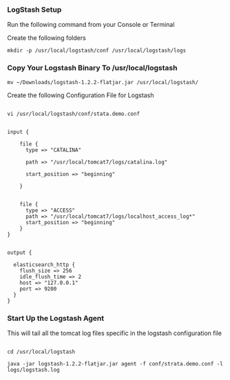 ### LogStash Setup ####

Run the following command from your Console or Terminal

Create the following folders

```shell
mkdir -p /usr/local/logstash/conf /usr/local/logstash/logs

```

### Copy Your Logstash Binary To /usr/local/logstash ###

```
mv ~/Downloads/logstash-1.2.2-flatjar.jar /usr/local/logstash/

```

Create the following Configuration File for Logstash


```

vi /usr/local/logstash/conf/stata.demo.conf


```


```
input {

    file {
      type => "CATALINA"

      path => "/usr/local/tomcat7/logs/catalina.log"

      start_position => "beginning"

    }


    file {
      type => "ACCESS"
      path => "/usr/local/tomcat7/logs/localhost_access_log*"
      start_position => "beginning"
    }
}


output {

  elasticsearch_http {
    flush_size => 256
    idle_flush_time => 2
    host => "127.0.0.1"
    port => 9200
  }
}

```



### Start Up the Logstash Agent ###

This will tail all the tomcat log files specific in the logstash configuration file


```

cd /usr/local/logstash

java -jar logstash-1.2.2-flatjar.jar agent -f conf/strata.demo.conf -l logs/logstash.log

```
